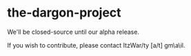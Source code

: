 the-dargon-project
==================

We'll be closed-source until our alpha release. 

If you wish to contribute, please contact ItzWar/ty [a/t] gm\a\il.
